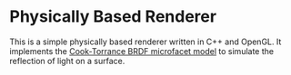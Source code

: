 # Physically Based Renderer

This is a simple physically based renderer written in C++ and OpenGL.
It implements the [Cook-Torrance BRDF microfacet model](http://www.codinglabs.net/article_physically_based_rendering_cook_torrance.aspx) to simulate the reflection of light on a surface.
